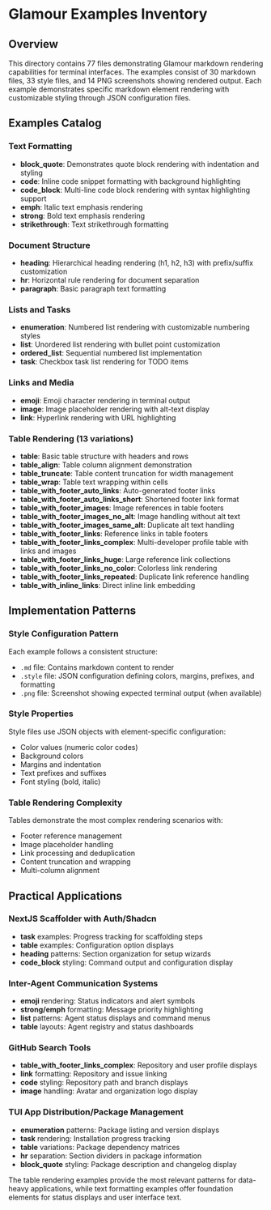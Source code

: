 # Glamour Examples Inventory

## Overview
This directory contains 77 files demonstrating Glamour markdown rendering capabilities for terminal interfaces. The examples consist of 30 markdown files, 33 style files, and 14 PNG screenshots showing rendered output. Each example demonstrates specific markdown element rendering with customizable styling through JSON configuration files.

## Examples Catalog

### Text Formatting
- **block_quote**: Demonstrates quote block rendering with indentation and styling
- **code**: Inline code snippet formatting with background highlighting
- **code_block**: Multi-line code block rendering with syntax highlighting support
- **emph**: Italic text emphasis rendering
- **strong**: Bold text emphasis rendering
- **strikethrough**: Text strikethrough formatting

### Document Structure
- **heading**: Hierarchical heading rendering (h1, h2, h3) with prefix/suffix customization
- **hr**: Horizontal rule rendering for document separation
- **paragraph**: Basic paragraph text formatting

### Lists and Tasks
- **enumeration**: Numbered list rendering with customizable numbering styles
- **list**: Unordered list rendering with bullet point customization
- **ordered_list**: Sequential numbered list implementation
- **task**: Checkbox task list rendering for TODO items

### Links and Media
- **emoji**: Emoji character rendering in terminal output
- **image**: Image placeholder rendering with alt-text display
- **link**: Hyperlink rendering with URL highlighting

### Table Rendering (13 variations)
- **table**: Basic table structure with headers and rows
- **table_align**: Table column alignment demonstration
- **table_truncate**: Table content truncation for width management
- **table_wrap**: Table text wrapping within cells
- **table_with_footer_auto_links**: Auto-generated footer links
- **table_with_footer_auto_links_short**: Shortened footer link format
- **table_with_footer_images**: Image references in table footers
- **table_with_footer_images_no_alt**: Image handling without alt text
- **table_with_footer_images_same_alt**: Duplicate alt text handling
- **table_with_footer_links**: Reference links in table footers
- **table_with_footer_links_complex**: Multi-developer profile table with links and images
- **table_with_footer_links_huge**: Large reference link collections
- **table_with_footer_links_no_color**: Colorless link rendering
- **table_with_footer_links_repeated**: Duplicate link reference handling
- **table_with_inline_links**: Direct inline link embedding

## Implementation Patterns

### Style Configuration Pattern
Each example follows a consistent structure:
- `.md` file: Contains markdown content to render
- `.style` file: JSON configuration defining colors, margins, prefixes, and formatting
- `.png` file: Screenshot showing expected terminal output (when available)

### Style Properties
Style files use JSON objects with element-specific configuration:
- Color values (numeric color codes)
- Background colors
- Margins and indentation
- Text prefixes and suffixes
- Font styling (bold, italic)

### Table Rendering Complexity
Tables demonstrate the most complex rendering scenarios with:
- Footer reference management
- Image placeholder handling
- Link processing and deduplication
- Content truncation and wrapping
- Multi-column alignment

## Practical Applications

### NextJS Scaffolder with Auth/Shadcn
- **task** examples: Progress tracking for scaffolding steps
- **table** examples: Configuration option displays
- **heading** patterns: Section organization for setup wizards
- **code_block** styling: Command output and configuration display

### Inter-Agent Communication Systems
- **emoji** rendering: Status indicators and alert symbols
- **strong/emph** formatting: Message priority highlighting
- **list** patterns: Agent status displays and command menus
- **table** layouts: Agent registry and status dashboards

### GitHub Search Tools
- **table_with_footer_links_complex**: Repository and user profile displays
- **link** formatting: Repository and issue linking
- **code** styling: Repository path and branch displays
- **image** handling: Avatar and organization logo display

### TUI App Distribution/Package Management
- **enumeration** patterns: Package listing and version displays
- **task** rendering: Installation progress tracking
- **table** variations: Package dependency matrices
- **hr** separation: Section dividers in package information
- **block_quote** styling: Package description and changelog display

The table rendering examples provide the most relevant patterns for data-heavy applications, while text formatting examples offer foundation elements for status displays and user interface text.